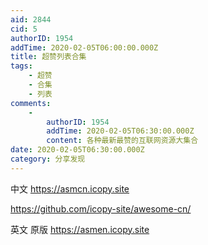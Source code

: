 ```yaml
---
aid: 2844
cid: 5
authorID: 1954
addTime: 2020-02-05T06:00:00.000Z
title: 超赞列表合集
tags:
    - 超赞
    - 合集
    - 列表
comments:
    -
        authorID: 1954
        addTime: 2020-02-05T06:30:00.000Z
        content: 各种最新最赞的互联网资源大集合
date: 2020-02-05T06:30:00.000Z
category: 分享发现
---
```


中文 https://asmcn.icopy.site

https://github.com/icopy-site/awesome-cn/

英文 原版 https://asmen.icopy.site
